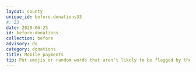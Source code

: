 ```yaml
---
layout: county 
unique_id: before-donations33
#: 33
date: 2020-06-25
id: before-donations
collection: before
advisory: do
category: donations
title: Mobile payments
tip: Put emojis or random words that aren't likely to be flagged by the funding platform or the state.
---
```

